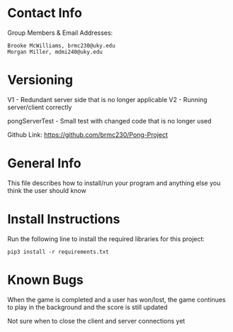 Contact Info
============

Group Members & Email Addresses:

    Brooke McWilliams, brmc230@uky.edu
    Morgan Miller, mdmi240@uky.edu

Versioning
==========
V1 - Redundant server side that is no longer applicable
V2 - Running server/client correctly 

pongServerTest - Small test with changed code that is no longer used

Github Link: https://github.com/brmc230/Pong-Project

General Info
============
This file describes how to install/run your program and anything else you think the user should know

Install Instructions
====================

Run the following line to install the required libraries for this project:

`pip3 install -r requirements.txt`

Known Bugs
==========
When the game is completed and a user has won/lost, the game continues to play in the background and the score is still updated

Not sure when to close the client and server connections yet
